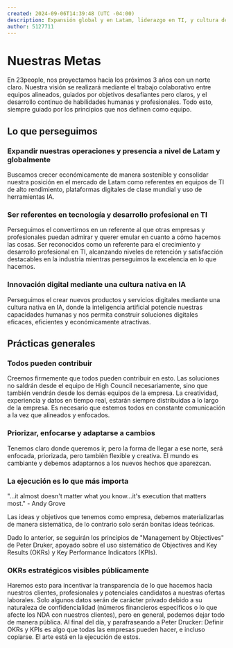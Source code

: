 ```yaml
---
created: 2024-09-06T14:39:48 (UTC -04:00)
description: Expansión global y en Latam, liderazgo en TI, y cultura de innovación en IA para crear soluciones digitales eficaces y sostenibles.
author: 5127711
---
```


# Nuestras Metas

En 23people, nos proyectamos hacia los próximos 3 años con un norte claro. Nuestra visión se realizará mediante el trabajo colaborativo entre equipos alineados, guiados por objetivos desafiantes pero claros, y el desarrollo continuo de habilidades humanas y profesionales. Todo esto, siempre guiado por los principios que nos definen como equipo.

## Lo que perseguimos

### Expandir nuestras operaciones y presencia a nivel de Latam y globalmente

Buscamos crecer económicamente de manera sostenible y consolidar nuestra posición en el mercado de Latam como referentes en equipos de TI de alto rendimiento,  plataformas digitales de clase mundial y uso de herramientas IA.

### Ser referentes en tecnología y desarrollo profesional en TI

Perseguimos el convertirnos en un referente al que otras empresas y profesionales puedan admirar y querer emular en cuanto a cómo hacemos las cosas. Ser reconocidos como un referente para el crecimiento y desarrollo profesional en TI, alcanzando niveles de retención y satisfacción destacables en la industria mientras perseguimos la excelencia en lo que hacemos.

### Innovación digital mediante una cultura nativa en IA

Perseguimos el crear nuevos productos y servicios digitales mediante una cultura nativa en IA, donde la inteligencia artificial potencie nuestras capacidades humanas y nos permita construir soluciones digitales eficaces, eficientes y económicamente atractivas.

## Prácticas generales

### Todos pueden contribuir

Creemos firmemente que todos pueden contribuir en esto. Las soluciones no saldrán desde el equipo de High Council necesariamente, sino que también vendrán desde los demás equipos de la empresa. La creatividad, experiencia y datos en tiempo real, estarán siempre distribuidas a lo largo de la empresa. Es necesario que estemos todos en constante comunicación a la vez que alineados y enfocados.

### Priorizar, enfocarse y adaptarse a cambios

Tenemos claro donde queremos ir, pero la forma de llegar a ese norte, será enfocada, priorizada, pero también flexible y creativa. El mundo es cambiante y debemos adaptarnos a los nuevos hechos que aparezcan.

### La ejecución es lo que más importa

"...it almost doesn't matter what you know…it's execution that matters most." -  Andy Grove

Las ideas y objetivos que tenemos como empresa, debemos materializarlas de manera sistemática, de lo contrario solo serán bonitas ideas teóricas.

Dado lo anterior, se seguirán los principios de "Management by Objectives" de Peter Druker, apoyado sobre el uso sistemático de Objectives and Key Results (OKRs) y Key Performance Indicators (KPIs).

### OKRs estratégicos visibles públicamente

Haremos esto para incentivar la transparencia de lo que hacemos hacia nuestros clientes, profesionales y potenciales candidatos a nuestras ofertas laborales. Solo algunos datos serán de carácter privado debido a su naturaleza de confidencialidad (números financieros específicos o lo que afecte los NDA con nuestros clientes), pero en general, podemos dejar todo de manera pública. Al final del día, y parafraseando a Peter Drucker: Definir OKRs y KPIs es algo que todas las empresas pueden hacer, e incluso copiarse. El arte está en la ejecución de estos.
